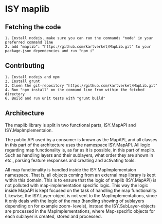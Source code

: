 ISY maplib
====================

Fetching the code
----------------
	1. Install nodejs, make sure you can run the commands "node" in your preferred command line
	2. add "maplib": "https://github.com/kartverket/MapLib.git" to your package.json dependencies and run "npm i"

Contributing
------------
    1. Install nodejs and npm
    2. Install grunt    
    3. Cloen the git-repository "https://github.com/kartverket/MapLib.git"
    4. Run "npm install" on the command line from within the fetched directory
    6. Build and run unit tests with "grunt build"

Architecture
------------

The maplib library is split in two functional parts, ISY.MapAPI and ISY.MapImplementaion.

The public API used by a consumer is known as the MapAPI, and all classes in this part of the architecture uses the namespace ISY.MapAPI.
All logic regarding map functionality is, as far as it is possible, in this part of maplib. Such as handling layers and their sublayers,
what order they are shown in etc., parsing feature responses and creating and activating tools.

All map functionality is handled inside the ISY.MapImplementaion namespace. That is, all objects coming from an external map library is
kept within this domain. This is to ensure that the logic of maplib (ISY.MapAPI) is not polluted with map-implementation specific logic.
This way the logic inside MapAPI is kept focused on the task of handling the map functionality. Likewise, the ISY.Layer-object is not sent
to the MapImplementations, since it only deals with the logic of the map (handling showing of sublayers depending on for example zoom-
levels), instead the ISY.SubLayer-objects are processed in the MapImplementations, where Map-specific objects for each sublayer is created,
stored and processed.
